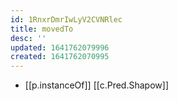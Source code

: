 ```yaml
---
id: 1RnxrDmrIwLyV2CVNRlec
title: movedTo
desc: ''
updated: 1641762079996
created: 1641762070995
---
```


- [[p.instanceOf]] [[c.Pred.Shapow]]
